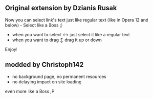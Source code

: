 ﻿Original extension by Dzianis Rusak
-----------------------------------

Now you can select link's text just like regular text (like in Opera 12 and below) - Select like a Boss ;)
- when you want to select ↔ just select it like a regular text
- when you want to drag ↕ drag it up or down

Enjoy!


modded by Christoph142
----------------------

- no background page, no permanent resources
- no delaying impact on site loading

even more like a Boss ;P